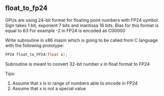 ## float_to_fp24

GPUs are using 24-bit format for floating point numbers with FP24 symbol.
Sign takes 1 bit, exponent 7 bits and mantissa 16 bits.
Bias for this format is equal to 63
For example -2 in FP24 is encoded as C00000

Write subroutine in x86 masm which is going to be called from C language with the following prototype:

```c
FP24 float_to_FP24(float x);
```

Subroutine is meant to convert 32-bit number x in float format to FP24

Tips:
1. Assume that x is in range of numbers able to encode in FP24
2. Assume that x is not a special value 